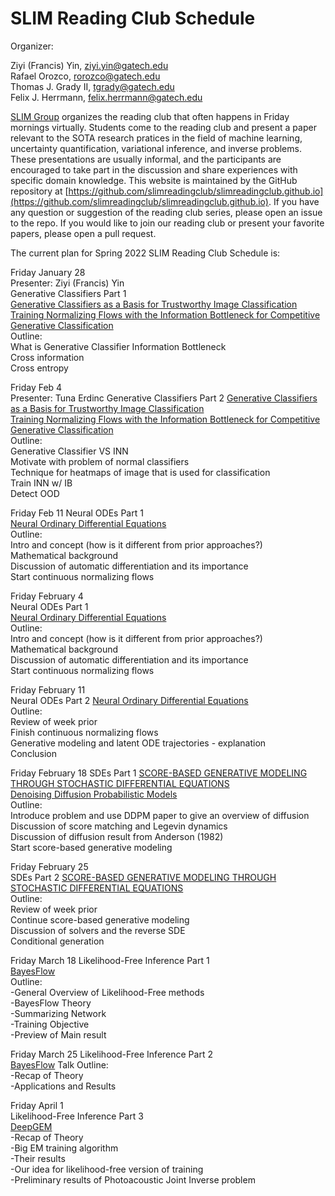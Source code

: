 # SLIM Reading Club Schedule

Organizer:

Ziyi (Francis) Yin, ziyi.yin@gatech.edu    
Rafael Orozco, rorozco@gatech.edu    
Thomas J. Grady II, tgrady@gatech.edu    
Felix J. Herrmann, felix.herrmann@gatech.edu    

[SLIM Group](https://slim.gatech.edu/) organizes the reading club that often happens in Friday mornings virtually. Students come to the reading club and present a paper relevant to the SOTA research pratices in the field of machine learning, uncertainty quantification, variational inference, and inverse problems. These presentations are usually informal, and the participants are encouraged to take part in the discussion and share experiences with specific domain knowledge. This website is maintained by the GitHub repository at [https://github.com/slimreadingclub/slimreadingclub.github.io](https://github.com/slimreadingclub/slimreadingclub.github.io). If you have any question or suggestion of the reading club series, please open an issue to the repo. If you would like to join our reading club or present your favorite papers, please open a pull request.

The current plan for Spring 2022 SLIM Reading Club Schedule is:

Friday January 28     
Presenter: Ziyi (Francis) Yin      
Generative Classifiers Part 1   
[Generative Classifiers as a Basis for Trustworthy Image Classification](https://arxiv.org/pdf/2007.15036.pdf)          
[Training Normalizing Flows with the Information Bottleneck for Competitive Generative Classification](https://arxiv.org/pdf/2001.06448.pdf)     
Outline:    
What is Generative Classifier
Information Bottleneck     
Cross information     
Cross entropy     
 
Friday Feb 4         
Presenter: Tuna Erdinc
Generative Classifiers Part 2
[Generative Classifiers as a Basis for Trustworthy Image Classification](https://arxiv.org/pdf/2007.15036.pdf)     
[Training Normalizing Flows with the Information Bottleneck for Competitive Generative Classification](https://arxiv.org/pdf/2001.06448.pdf)     
Outline:    
Generative Classifier VS INN      
Motivate with problem of normal classifiers      
Technique for heatmaps of image that is used for classification      
Train INN w/ IB      
Detect OOD     

Friday Feb 11
Neural ODEs Part 1    
[Neural Ordinary Differential Equations](https://arxiv.org/pdf/1806.07366v4.pdf)     
Outline:    
Intro and concept (how is it different from prior approaches?)    
Mathematical background    
Discussion of automatic differentiation and its importance    
Start continuous normalizing flows   

Friday February 4     
Neural ODEs Part 1    
[Neural Ordinary Differential Equations](https://arxiv.org/pdf/1806.07366v4.pdf)     
Outline:    
Intro and concept (how is it different from prior approaches?)    
Mathematical background    
Discussion of automatic differentiation and its importance    
Start continuous normalizing flows   

Friday February 11     
Neural ODEs Part 2
[Neural Ordinary Differential Equations](https://arxiv.org/pdf/1806.07366v4.pdf)      
Outline:    
Review of week prior    
Finish continuous normalizing flows    
Generative modeling and latent ODE trajectories - explanation     
Conclusion     

Friday February 18 
SDEs Part 1
[SCORE-BASED GENERATIVE MODELING THROUGH STOCHASTIC DIFFERENTIAL EQUATIONS](https://arxiv.org/pdf/2011.13456.pdf)    
[Denoising Diffusion Probabilistic Models](https://arxiv.org/pdf/2006.11239v1.pdf)    
Outline:    
Introduce problem and use DDPM paper to give an overview of diffusion     
Discussion of score matching and Legevin dynamics     
Discussion of diffusion result from Anderson (1982)     
Start score-based generative modeling      

Friday February 25       
SDEs Part 2
[SCORE-BASED GENERATIVE MODELING THROUGH STOCHASTIC DIFFERENTIAL EQUATIONS](https://arxiv.org/pdf/2011.13456.pdf)   
Outline:     
Review of week prior      
Continue score-based generative modeling      
Discussion of solvers and the reverse SDE      
Conditional generation     


Friday March 18 
Likelihood-Free Inference Part 1      
[BayesFlow](https://arxiv.org/pdf/2003.06281.pdf)      
Outline:     
-General Overview of Likelihood-Free methods      
-BayesFlow Theory      
-Summarizing Network      
-Training Objective      
-Preview of Main result      
	
Friday March 25 
Likelihood-Free Inference Part 2      
[BayesFlow](https://arxiv.org/pdf/2003.06281.pdf) 
Talk Outline:      
-Recap of Theory     
-Applications and Results     

Friday April 1      
Likelihood-Free Inference Part 3     
[DeepGEM](https://proceedings.neurips.cc/paper/2021/file/606c90a06173d69682feb83037a68fec-Paper.pdf)          
-Recap of Theory    
-Big EM training algorithm     
-Their results      
-Our idea for likelihood-free version of training      
-Preliminary results of Photoacoustic Joint Inverse problem         


